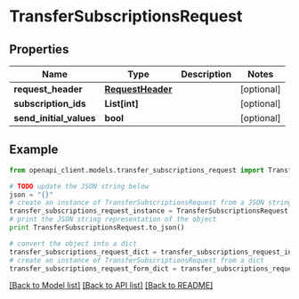 # TransferSubscriptionsRequest


## Properties
Name | Type | Description | Notes
------------ | ------------- | ------------- | -------------
**request_header** | [**RequestHeader**](RequestHeader.md) |  | [optional] 
**subscription_ids** | **List[int]** |  | [optional] 
**send_initial_values** | **bool** |  | [optional] 

## Example

```python
from openapi_client.models.transfer_subscriptions_request import TransferSubscriptionsRequest

# TODO update the JSON string below
json = "{}"
# create an instance of TransferSubscriptionsRequest from a JSON string
transfer_subscriptions_request_instance = TransferSubscriptionsRequest.from_json(json)
# print the JSON string representation of the object
print TransferSubscriptionsRequest.to_json()

# convert the object into a dict
transfer_subscriptions_request_dict = transfer_subscriptions_request_instance.to_dict()
# create an instance of TransferSubscriptionsRequest from a dict
transfer_subscriptions_request_form_dict = transfer_subscriptions_request.from_dict(transfer_subscriptions_request_dict)
```
[[Back to Model list]](../README.md#documentation-for-models) [[Back to API list]](../README.md#documentation-for-api-endpoints) [[Back to README]](../README.md)


